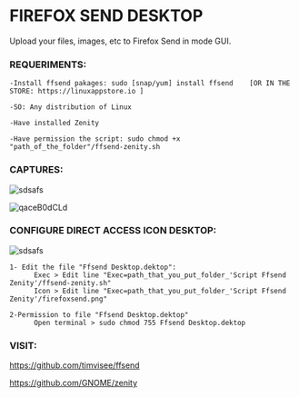 # FIREFOX SEND DESKTOP
Upload your files, images, etc to Firefox Send in mode GUI.

### REQUERIMENTS:
```
-Install ffsend pakages: sudo [snap/yum] install ffsend    [OR IN THE STORE: https://linuxappstore.io ]

-SO: Any distribution of Linux

-Have installed Zenity

-Have permission the script: sudo chmod +x "path_of_the_folder"/ffsend-zenity.sh
```


### CAPTURES:

![sdsafs](https://user-images.githubusercontent.com/48721794/60378556-4a720f80-9a24-11e9-9c2e-f826c4ecd90c.PNG)

![qaceB0dCLd](https://user-images.githubusercontent.com/48721794/60378697-84dcac00-9a26-11e9-827d-bf628039f6fe.gif)


### CONFIGURE DIRECT ACCESS ICON DESKTOP:

![sdsafs](https://user-images.githubusercontent.com/48721794/60381620-d3566e80-9a57-11e9-8775-b36ec89d2d03.PNG)

```
1- Edit the file "Ffsend Desktop.dektop":
      Exec > Edit line "Exec=path_that_you_put_folder_'Script Ffsend Zenity'/ffsend-zenity.sh"
      Icon > Edit line "Exec=path_that_you_put_folder_'Script Ffsend Zenity'/firefoxsend.png"

2-Permission to file "Ffsend Desktop.dektop"
      Open terminal > sudo chmod 755 Ffsend Desktop.dektop
```

### VISIT:

https://github.com/timvisee/ffsend

https://github.com/GNOME/zenity
